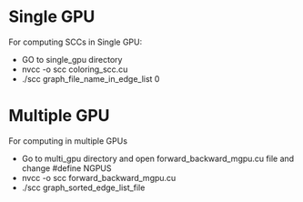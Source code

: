 Single GPU
===========
For computing SCCs in Single GPU:
- GO to single_gpu directory
- nvcc -o scc coloring_scc.cu
- ./scc graph_file_name_in_edge_list 0

Multiple GPU
=============
For computing in multiple GPUs
- Go to multi_gpu directory and open forward_backward_mgpu.cu file and change #define NGPUS
- nvcc -o scc forward_backward_mgpu.cu
- ./scc graph_sorted_edge_list_file 
